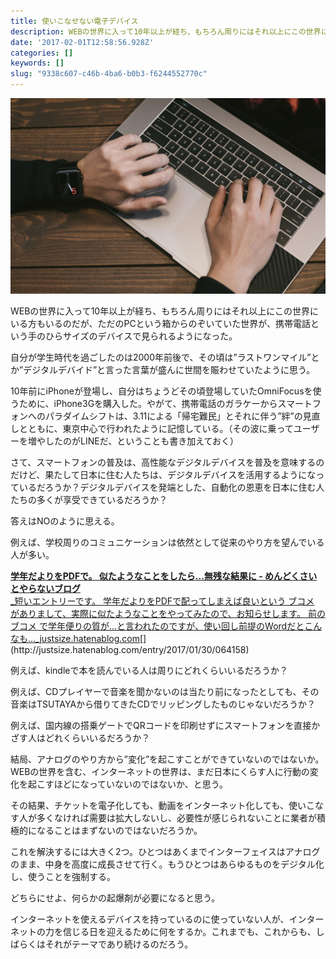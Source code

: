 ```yaml
---
title: 使いこなせない電子デバイス
description: WEBの世界に入って10年以上が経ち、もちろん周りにはそれ以上にこの世界にいる方もいるのだが、ただのPCという箱からのぞいていた世界が、携帯電話という手のひらサイズのデバイスで見られるようになった。
date: '2017-02-01T12:58:56.928Z'
categories: []
keywords: []
slug: "9338c607-c46b-4ba6-b0b3-f6244552770c"
---
```

![](1__iUe11qpfXVRqWLnVusaYeA.jpeg)

WEBの世界に入って10年以上が経ち、もちろん周りにはそれ以上にこの世界にいる方もいるのだが、ただのPCという箱からのぞいていた世界が、携帯電話という手のひらサイズのデバイスで見られるようになった。

自分が学生時代を過ごしたのは2000年前後で、その頃は”ラストワンマイル”とか”デジタルデバイド”と言った言葉が盛んに世間を賑わせていたように思う。

10年前にiPhoneが登場し、自分はちょうどその頃登場していたOmniFocusを使うために、iPhone3Gを購入した。やがて、携帯電話のガラケーからスマートフォンへのパラダイムシフトは、3.11による「帰宅難民」とそれに伴う”絆”の見直しとともに、東京中心で行われたように記憶している。（その波に乗ってユーザーを増やしたのがLINEだ、ということも書き加えておく）

さて、スマートフォンの普及は、高性能なデジタルデバイスを普及を意味するのだけど、果たして日本に住む人たちは、デジタルデバイスを活用するようになっているだろうか？デジタルデバイスを発端とした、自動化の恩恵を日本に住む人たちの多くが享受できているだろうか？

答えはNOのように思える。

例えば、学校周りのコミュニケーションは依然として従来のやり方を望んでいる人が多い。

[**学年だよりをPDFで。 似たようなことをしたら...無残な結果に - めんどくさいとやらないブログ**  
_短いエントリーです。 学年だよりをPDFで配ってしまえば良いという ブコメ がありまして、実際に似たようなことをやってみたので、お知らせします。 前の ブコメ で学年便りの質が...と言われたのですが、使い回し前提のWordだとこんなも…_justsize.hatenablog.com](http://justsize.hatenablog.com/entry/2017/01/30/064158 "http://justsize.hatenablog.com/entry/2017/01/30/064158")[](http://justsize.hatenablog.com/entry/2017/01/30/064158)

例えば、kindleで本を読んでいる人は周りにどれくらいいるだろうか？

例えば、CDプレイヤーで音楽を聞かないのは当たり前になったとしても、その音楽はTSUTAYAから借りてきたCDでリッピングしたものじゃないだろうか？

例えば、国内線の搭乗ゲートでQRコードを印刷せずにスマートフォンを直接かざす人はどれくらいいるだろうか？

結局、アナログのやり方から”変化”を起こすことができていないのではないか。WEBの世界を含む、インターネットの世界は、まだ日本にくらす人に行動の変化を起こすほどになっていないのではないか、と思う。

その結果、チケットを電子化しても、動画をインターネット化しても、使いこなす人が多くなければ需要は拡大しないし、必要性が感じられないことに業者が積極的になることはまずないのではないだろうか。

これを解決するには大きく2つ。ひとつはあくまでインターフェイスはアナログのまま、中身を高度に成長させて行く。もうひとつはあらゆるものをデジタル化し、使うことを強制する。

どちらにせよ、何らかの起爆剤が必要になると思う。

インターネットを使えるデバイスを持っているのに使っていない人が、インターネットの力を信じる日を迎えるために何をするか。これまでも、これからも、しばらくはそれがテーマであり続けるのだろう。